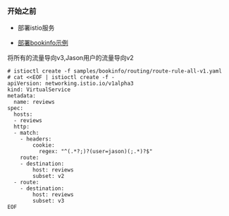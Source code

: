 ### 开始之前

* 部署istio服务

* [部署bookinfo示例](https://istio.io/docs/guides/bookinfo/)

将所有的流量导向v3,Jason用户的流量导向v2

```
# istioctl create -f samples/bookinfo/routing/route-rule-all-v1.yaml
# cat <<EOF | istioctl create -f -
apiVersion: networking.istio.io/v1alpha3
kind: VirtualService
metadata:
  name: reviews
spec:
  hosts:
  - reviews
  http:
  - match:
    - headers:
        cookie:
          regex: "^(.*?;)?(user=jason)(;.*)?$"
    route:
    - destination:
        host: reviews
        subset: v2
  - route:
    - destination:
        host: reviews
        subset: v3
EOF

```



